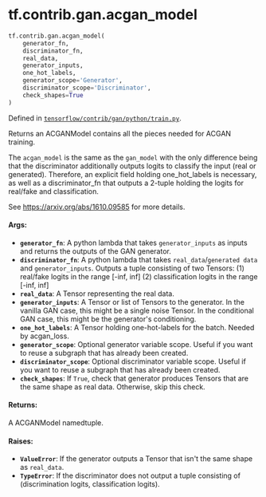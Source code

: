 <div itemscope itemtype="http://developers.google.com/ReferenceObject">
<meta itemprop="name" content="tf.contrib.gan.acgan_model" />
<meta itemprop="path" content="Stable" />
</div>

# tf.contrib.gan.acgan_model

``` python
tf.contrib.gan.acgan_model(
    generator_fn,
    discriminator_fn,
    real_data,
    generator_inputs,
    one_hot_labels,
    generator_scope='Generator',
    discriminator_scope='Discriminator',
    check_shapes=True
)
```



Defined in [`tensorflow/contrib/gan/python/train.py`](/code/stable/tensorflow/contrib/gan/python/train.py).

Returns an ACGANModel contains all the pieces needed for ACGAN training.

The `acgan_model` is the same as the `gan_model` with the only difference
being that the discriminator additionally outputs logits to classify the input
(real or generated).
Therefore, an explicit field holding one_hot_labels is necessary, as well as a
discriminator_fn that outputs a 2-tuple holding the logits for real/fake and
classification.

See https://arxiv.org/abs/1610.09585 for more details.

#### Args:

* <b>`generator_fn`</b>: A python lambda that takes `generator_inputs` as inputs and
    returns the outputs of the GAN generator.
* <b>`discriminator_fn`</b>: A python lambda that takes `real_data`/`generated data`
    and `generator_inputs`. Outputs a tuple consisting of two Tensors:
      (1) real/fake logits in the range [-inf, inf]
      (2) classification logits in the range [-inf, inf]
* <b>`real_data`</b>: A Tensor representing the real data.
* <b>`generator_inputs`</b>: A Tensor or list of Tensors to the generator. In the
    vanilla GAN case, this might be a single noise Tensor. In the conditional
    GAN case, this might be the generator's conditioning.
* <b>`one_hot_labels`</b>: A Tensor holding one-hot-labels for the batch. Needed by
    acgan_loss.
* <b>`generator_scope`</b>: Optional generator variable scope. Useful if you want to
    reuse a subgraph that has already been created.
* <b>`discriminator_scope`</b>: Optional discriminator variable scope. Useful if you
    want to reuse a subgraph that has already been created.
* <b>`check_shapes`</b>: If `True`, check that generator produces Tensors that are the
    same shape as real data. Otherwise, skip this check.


#### Returns:

A ACGANModel namedtuple.


#### Raises:

* <b>`ValueError`</b>: If the generator outputs a Tensor that isn't the same shape as
    `real_data`.
* <b>`TypeError`</b>: If the discriminator does not output a tuple consisting of
  (discrimination logits, classification logits).